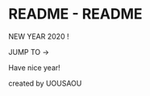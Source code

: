 # README - README

NEW YEAR 2020 !

JUMP TO → [](https://uousaou.github.io/2020)

Have nice year!

created by UOUSAOU
